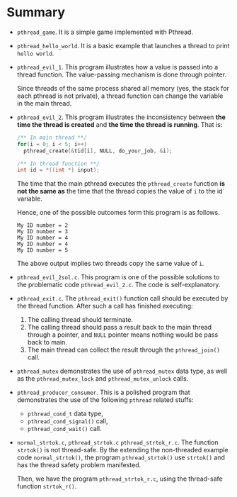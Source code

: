 # Summary

- `pthread_game`. It is a simple game implemented with Pthread.

- `pthread_hello_world`. It is a basic example that launches a thread to print `hello world`.

- `pthread_evil_1`. This program illustrates how a value is passed into a thread function. The value-passing mechanism is done through pointer.

  Since threads of the same process shared all memory (yes, the stack for each pthread is not private), a thread function can change the variable in the main thread.

- `pthread_evil_2`. This program illustrates the inconsistency between **the time the thread is created** and **the time the thread is running**. That is:
  ```c
  /** In main thread **/
  for(i = 0; i < 5; i++)
    pthread_create(&tid[i], NULL, do_your_job, &i);

  /** In thread function **/
  int id = *((int *) input);
  ```
  The time that the main pthread executes the `pthread_create` function **is not the same as** the time that the thread copies the value of `i` to the id` variable.

  Hence, one of the possible outcomes form this program is as follows.
  ```
  My ID number = 2
  My ID number = 3
  My ID number = 4
  My ID number = 4
  My ID number = 5
  ```  
  The above output implies two threads copy the same value of `i`.

- `pthread_evil_2sol.c`. This program is one of the possible solutions to the problematic code `pthread_evil_2.c`. The code is self-explanatory.

- `pthread_exit.c`. The `pthread_exit()` function call should be executed by the thread function. After such a call has finished executing:
  1. The calling thread should terminate.
  2. The calling thread should pass a result back to the main thread through a pointer, and `NULL` pointer means nothing would be pass back to main.
  3. The main thread can collect the result through the `pthread_join()` call.

- `pthread_mutex` demonstrates the use of `pthread_mutex` data type, as well as the `pthread_mutex_lock` and `pthread_mutex_unlock` calls.

- `pthread_producer_consumer`. This is a polished program that demonstrates the use of the following `pthread` related stuffs:
  - `pthread_cond_t` data type,
  - `pthread_cond_signal()` call,
  - `pthread_cond_wait()` call.

- `normal_strtok.c`, `pthread_strtok.c` `pthread_strtok_r.c`. The function `strtok()` is not thread-safe. By the extending the non-threaded example code `normal_strtok()`, the program `pthread_strtok()` use `strtok()` and has the thread safety problem manifested.

  Then, we have the program `pthread_strtok_r.c`, using the thread-safe function `strtok_r()`.
